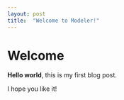 ```yaml
---
layout: post
title:  "Welcome to Modeler!"
---
```


# Welcome

**Hello world**, this is my first  blog post.

I hope you like it!
